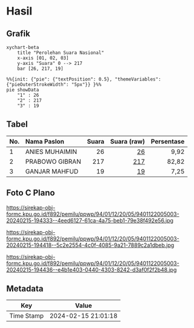 # Hasil

## Grafik

```mermaid
xychart-beta
    title "Perolehan Suara Nasional"
    x-axis [01, 02, 03]
    y-axis "Suara" 0 --> 217
    bar [26, 217, 19]
```

```mermaid
%%{init: {"pie": {"textPosition": 0.5}, "themeVariables": {"pieOuterStrokeWidth": "5px"}} }%%
pie showData
    "1" : 26
    "2" : 217
    "3" : 19
```

## Tabel

| No. | Nama Paslon    | Suara | Suara (raw) | Persentase |
|:--- |:-------------- | -----:| -----------:| ----------:|
| 1   | ANIES MUHAIMIN | 26    | [26][p-1]   | 9,92       |
| 2   | PRABOWO GIBRAN | 217   | [217][p-2]  | 82,82      |
| 3   | GANJAR MAHFUD  | 19    | [19][p-3]   | 7,25       |


[p-1]: https://github.com/gigit-pemilu/pemilu-2024/blob/main/pilpres/hitung-suara/sub/94-papua-tengah/sub/01-nabire/sub/12-nabire-barat/sub/2005-wadio/sub/003-tps/sub/paslon-1.txt
[p-2]: https://github.com/gigit-pemilu/pemilu-2024/blob/main/pilpres/hitung-suara/sub/94-papua-tengah/sub/01-nabire/sub/12-nabire-barat/sub/2005-wadio/sub/003-tps/sub/paslon-2.txt
[p-3]: https://github.com/gigit-pemilu/pemilu-2024/blob/main/pilpres/hitung-suara/sub/94-papua-tengah/sub/01-nabire/sub/12-nabire-barat/sub/2005-wadio/sub/003-tps/sub/paslon-3.txt

## Foto C Plano

https://sirekap-obj-formc.kpu.go.id/f892/pemilu/ppwp/94/01/12/20/05/9401122005003-20240215-194333--4eed6127-61ca-4a75-beb1-79e38f492e56.jpg

https://sirekap-obj-formc.kpu.go.id/f892/pemilu/ppwp/94/01/12/20/05/9401122005003-20240215-194418--5c2e2554-4c0f-4085-9a21-7889c2a1dbeb.jpg

https://sirekap-obj-formc.kpu.go.id/f892/pemilu/ppwp/94/01/12/20/05/9401122005003-20240215-194436--e4b1e403-0440-4303-8242-d3af0f2f2b48.jpg


## Metadata

| Key        | Value               |
| ---------- | ------------------- |
| Time Stamp | 2024-02-15 21:01:18 |



